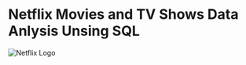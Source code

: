 # Netflix Movies and TV Shows Data Anlysis Unsing SQL 
![Netflix Logo](https://github.com/132006-bhumi/netflix_sql_project/blob/main/download%20(3).jpeg)
